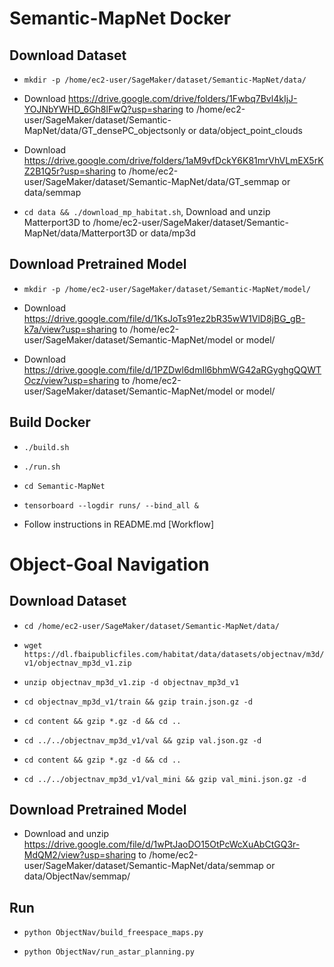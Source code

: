 # Semantic-MapNet Docker

## Download Dataset

* `mkdir -p /home/ec2-user/SageMaker/dataset/Semantic-MapNet/data/`

* Download https://drive.google.com/drive/folders/1Fwbq7Bvl4kIjJ-YOJNbYWHD_6Gh8lFwQ?usp=sharing to /home/ec2-user/SageMaker/dataset/Semantic-MapNet/data/GT_densePC_objectsonly or data/object_point_clouds

* Download https://drive.google.com/drive/folders/1aM9vfDckY6K81mrVhVLmEX5rKZ2B1Q5r?usp=sharing to /home/ec2-user/SageMaker/dataset/Semantic-MapNet/data/GT_semmap or data/semmap

* `cd data && ./download_mp_habitat.sh`, Download and unzip Matterport3D to /home/ec2-user/SageMaker/dataset/Semantic-MapNet/data/Matterport3D or data/mp3d

## Download Pretrained Model

* `mkdir -p /home/ec2-user/SageMaker/dataset/Semantic-MapNet/model/`

* Download https://drive.google.com/file/d/1KsJoTs91ez2bR35wW1VlD8jBG_gB-k7a/view?usp=sharing to /home/ec2-user/SageMaker/dataset/Semantic-MapNet/model or model/

* Download https://drive.google.com/file/d/1PZDwl6dmIl6bhmWG42aRGyghgQQWTOcz/view?usp=sharing to /home/ec2-user/SageMaker/dataset/Semantic-MapNet/model or model/

## Build Docker

* `./build.sh`

* `./run.sh`

* `cd Semantic-MapNet`

* `tensorboard --logdir runs/ --bind_all &`

* Follow instructions in README.md [Workflow]

# Object-Goal Navigation

## Download Dataset

* `cd /home/ec2-user/SageMaker/dataset/Semantic-MapNet/data/`

* `wget https://dl.fbaipublicfiles.com/habitat/data/datasets/objectnav/m3d/v1/objectnav_mp3d_v1.zip`

* `unzip objectnav_mp3d_v1.zip -d objectnav_mp3d_v1`

* `cd objectnav_mp3d_v1/train && gzip train.json.gz -d`

* `cd content && gzip *.gz -d && cd ..`

* `cd ../../objectnav_mp3d_v1/val && gzip val.json.gz -d`

* `cd content && gzip *.gz -d && cd ..`

* `cd ../../objectnav_mp3d_v1/val_mini && gzip val_mini.json.gz -d`

## Download Pretrained Model

* Download and unzip https://drive.google.com/file/d/1wPtJaoDO15OtPcWcXuAbCtGQ3r-MdQM2/view?usp=sharing to /home/ec2-user/SageMaker/dataset/Semantic-MapNet/data/semmap or data/ObjectNav/semmap/

## Run

* `python ObjectNav/build_freespace_maps.py`

* `python ObjectNav/run_astar_planning.py`
